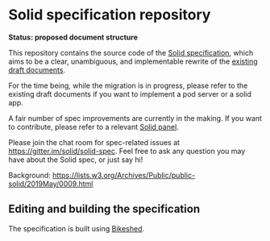 # Solid specification repository

**Status: proposed document structure**

This repository contains the source code of the [Solid specification](https://solid.github.io/specification/),
which aims to be a clear, unambiguous, and implementable rewrite of the [existing draft documents](https://github.com/solid/solid-spec/).

For the time being, while the migration is in progress, please refer to the existing draft documents if you want to implement a pod server or a solid app.

A fair number of spec improvements are currently in the making. If you want to contribute, please refer to a relevant [Solid panel](https://github.com/solid/culture/blob/master/panels.md).

Please join the chat room for spec-related issues at https://gitter.im/solid/solid-spec. Feel free to ask any question you may have about the Solid spec, or just say hi!

Background:
https://lists.w3.org/Archives/Public/public-solid/2019May/0009.html


## Editing and building the specification
The specification is built using [Bikeshed](https://tabatkins.github.io/bikeshed/).
